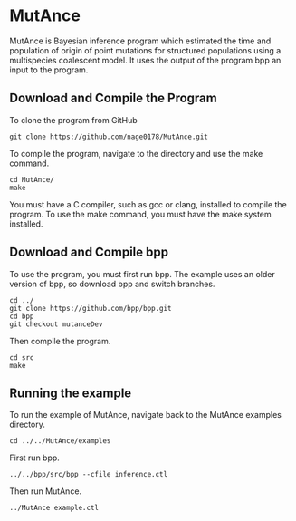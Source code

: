 # MutAnce 
MutAnce is Bayesian inference program which estimated the time and population of origin of point mutations for structured populations using a multispecies coalescent model.
It uses the output of the program bpp an input to the program.

## Download and Compile the Program
To clone the program from GitHub

```
git clone https://github.com/nage0178/MutAnce.git
```

To compile the program, navigate to the directory and use the make command.

```
cd MutAnce/
make
```
You must have a C compiler, such as gcc or clang, installed to compile the program.
To use the make command, you must have the make system installed.

## Download and Compile bpp
To use the program, you must first run bpp. The example uses an older version of bpp, so download bpp and switch branches.

```
cd ../
git clone https://github.com/bpp/bpp.git
cd bpp
git checkout mutanceDev
```

Then compile the program.

```
cd src
make
```

## Running the example
To run the example of MutAnce, navigate back to the MutAnce examples directory.

```
cd ../../MutAnce/examples
```

First run bpp.

```
../../bpp/src/bpp --cfile inference.ctl
```

Then run MutAnce.

```
../MutAnce example.ctl
```

